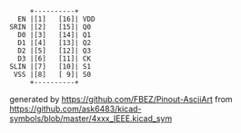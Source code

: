 

	     +----------+
	  EN |[1]   [16]| VDD
	SRIN |[2]   [15]| Q0
	  D0 |[3]   [14]| Q1
	  D1 |[4]   [13]| Q2
	  D2 |[5]   [12]| Q3
	  D3 |[6]   [11]| CK
	SLIN |[7]   [10]| S1
	 VSS |[8]   [ 9]| S0
	     +----------+


generated by https://github.com/FBEZ/Pinout-AsciiArt from https://github.com/ask6483/kicad-symbols/blob/master/4xxx_IEEE.kicad_sym